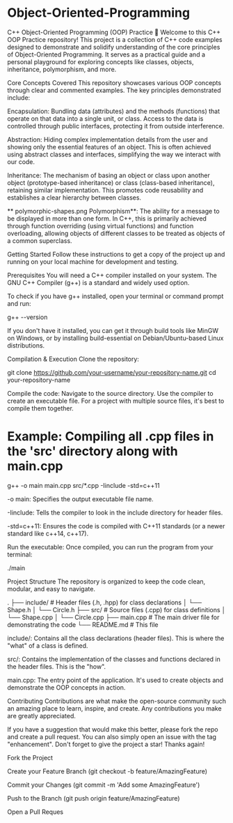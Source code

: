 # Object-Oriented-Programming

C++ Object-Oriented Programming (OOP) Practice 🚀
Welcome to this C++ OOP Practice repository! This project is a collection of C++ code examples designed to demonstrate and solidify understanding of the core principles of Object-Oriented Programming. It serves as a practical guide and a personal playground for exploring concepts like classes, objects, inheritance, polymorphism, and more.

Core Concepts Covered
This repository showcases various OOP concepts through clear and commented examples. The key principles demonstrated include:

Encapsulation: Bundling data (attributes) and the methods (functions) that operate on that data into a single unit, or class. Access to the data is controlled through public interfaces, protecting it from outside interference.

Abstraction: Hiding complex implementation details from the user and showing only the essential features of an object. This is often achieved using abstract classes and interfaces, simplifying the way we interact with our code.

Inheritance: The mechanism of basing an object or class upon another object (prototype-based inheritance) or class (class-based inheritance), retaining similar implementation. This promotes code reusability and establishes a clear hierarchy between classes.

** polymorphic-shapes.png Polymorphism**: The ability for a message to be displayed in more than one form. In C++, this is primarily achieved through function overriding (using virtual functions) and function overloading, allowing objects of different classes to be treated as objects of a common superclass.

Getting Started
Follow these instructions to get a copy of the project up and running on your local machine for development and testing.

Prerequisites
You will need a C++ compiler installed on your system. The GNU C++ Compiler (g++) is a standard and widely used option.

To check if you have g++ installed, open your terminal or command prompt and run:

g++ --version

If you don't have it installed, you can get it through build tools like MinGW on Windows, or by installing build-essential on Debian/Ubuntu-based Linux distributions.

Compilation & Execution
Clone the repository:

git clone https://github.com/your-username/your-repository-name.git
cd your-repository-name

Compile the code:
Navigate to the source directory. Use the compiler to create an executable file. For a project with multiple source files, it's best to compile them together.

# Example: Compiling all .cpp files in the 'src' directory along with main.cpp
g++ -o main main.cpp src/*.cpp -Iinclude -std=c++11

-o main: Specifies the output executable file name.

-Iinclude: Tells the compiler to look in the include directory for header files.

-std=c++11: Ensures the code is compiled with C++11 standards (or a newer standard like c++14, c++17).

Run the executable:
Once compiled, you can run the program from your terminal:

./main

Project Structure
The repository is organized to keep the code clean, modular, and easy to navigate.

.
├── include/      # Header files (.h, .hpp) for class declarations
│   └── Shape.h
│   └── Circle.h
├── src/          # Source files (.cpp) for class definitions
│   └── Shape.cpp
│   └── Circle.cpp
├── main.cpp      # The main driver file for demonstrating the code
└── README.md     # This file

include/: Contains all the class declarations (header files). This is where the "what" of a class is defined.

src/: Contains the implementation of the classes and functions declared in the header files. This is the "how".

main.cpp: The entry point of the application. It's used to create objects and demonstrate the OOP concepts in action.

Contributing 
Contributions are what make the open-source community such an amazing place to learn, inspire, and create. Any contributions you make are greatly appreciated.

If you have a suggestion that would make this better, please fork the repo and create a pull request. You can also simply open an issue with the tag "enhancement". Don't forget to give the project a star! Thanks again!

Fork the Project

Create your Feature Branch (git checkout -b feature/AmazingFeature)

Commit your Changes (git commit -m 'Add some AmazingFeature')

Push to the Branch (git push origin feature/AmazingFeature)

Open a Pull Reques
